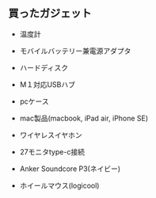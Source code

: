 ## 買ったガジェット
- 温度計
- モバイルバッテリー兼電源アダプタ
- ハードディスク
- M１対応USBハブ
- pcケース
- mac製品(macbook, iPad air, iPhone SE)
- ワイヤレスイヤホン
- 27モニタtype-c接続

- Anker Soundcore P3(ネイビー)
- ホイールマウス(logicool)